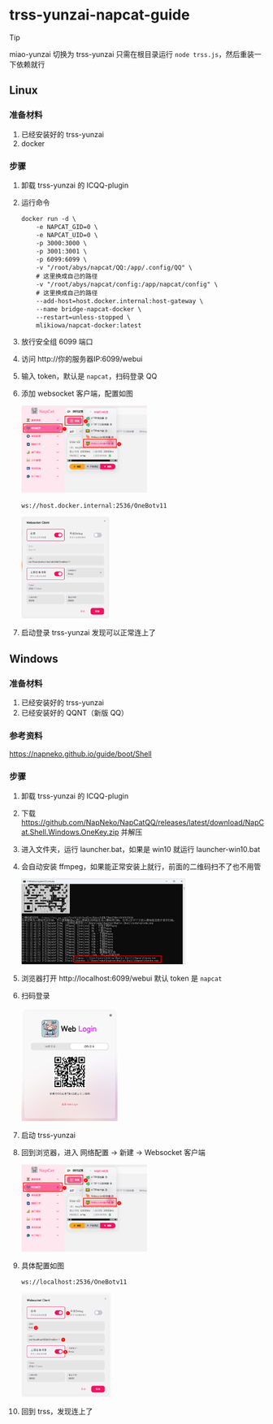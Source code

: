 # trss-yunzai-napcat-guide

> [!TIP]
> miao-yunzai 切换为 trss-yunzai 只需在根目录运行 `node trss.js`，然后重装一下依赖就行

## Linux

### 准备材料

1. 已经安装好的 trss-yunzai
2. docker

### 步骤

1. 卸载 trss-yunzai 的 ICQQ-plugin

2. 运行命令

   ```shell
   docker run -d \
       -e NAPCAT_GID=0 \
       -e NAPCAT_UID=0 \
       -p 3000:3000 \
       -p 3001:3001 \
       -p 6099:6099 \
       -v "/root/abys/napcat/QQ:/app/.config/QQ" \
       # 这里换成自己的路径
       -v "/root/abys/napcat/config:/app/napcat/config" \
       # 这里换成自己的路径
       --add-host=host.docker.internal:host-gateway \
       --name bridge-napcat-docker \
       --restart=unless-stopped \
       mlikiowa/napcat-docker:latest
   ```

4. 放行安全组 6099 端口

5. 访问 http://你的服务器IP:6099/webui

6. 输入 token，默认是 `napcat`，扫码登录 QQ

7. 添加 websocket 客户端，配置如图

   <img src="https://raw.githubusercontent.com/bling-yshs/ys-image-host/main/img/202505112300547.png" alt="image-20250511230042493" style="zoom:33%;" />

   ```shell
   ws://host.docker.internal:2536/OneBotv11
   ```

   <img src="https://raw.githubusercontent.com/bling-yshs/ys-image-host/main/img/202505101908875.png" alt="image-20250510190826779" style="zoom:33%;" />

8. 启动登录 trss-yunzai 发现可以正常连上了

## Windows

### 准备材料

1. 已经安装好的 trss-yunzai
2. 已经安装好的 QQNT（新版 QQ）

### 参考资料

https://napneko.github.io/guide/boot/Shell

### 步骤

1. 卸载 trss-yunzai 的 ICQQ-plugin

2. 下载 https://github.com/NapNeko/NapCatQQ/releases/latest/download/NapCat.Shell.Windows.OneKey.zip 并解压

3. 进入文件夹，运行 launcher.bat，如果是 win10 就运行 launcher-win10.bat

4. 会自动安装 ffmpeg，如果能正常安装上就行，前面的二维码扫不了也不用管

   <img src="https://raw.githubusercontent.com/bling-yshs/ys-image-host/main/img/202505112243760.png" alt="image-20250511224351665" style="zoom:33%;" />

5. 浏览器打开 http://localhost:6099/webui 默认 token 是 `napcat`

6. 扫码登录

   <img src="https://raw.githubusercontent.com/bling-yshs/ys-image-host/main/img/202505112245391.png" alt="image-20250511224517335" style="zoom:33%;" />

7. 启动 trss-yunzai

8. 回到浏览器，进入 网络配置 -> 新建 -> Websocket 客户端

   <img src="https://raw.githubusercontent.com/bling-yshs/ys-image-host/main/img/202505112300547.png" alt="image-20250511230042493" style="zoom:33%;" />

9. 具体配置如图

   ```shell
   ws://localhost:2536/OneBotv11
   ```

   <img src="https://raw.githubusercontent.com/bling-yshs/ys-image-host/main/img/202505112247083.png" alt="image-20250511224724028" style="zoom:33%;" />

10. 回到 trss，发现连上了
